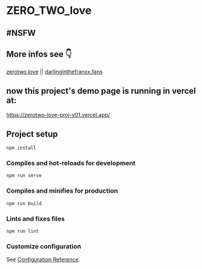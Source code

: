 # ZERO_TWO_love
## #NSFW

## More infos see 👇
[zerotwo.love](http://www.zerotwo.love "请右键在新窗口打开") || [darlinginthefranxx.fans](http://www.darlinginthefranxx.fans "请右键在新窗口打开")


## now this project's demo page is running in vercel at:
https://zerotwo-love-proj-v01.vercel.app/

## Project setup
```
npm install
```

### Compiles and hot-reloads for development
```
npm run serve
```

### Compiles and minifies for production
```
npm run build
```

### Lints and fixes files
```
npm run lint
```

### Customize configuration
See [Configuration Reference](https://cli.vuejs.org/config/).
